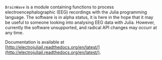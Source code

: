 `BrainWave` is a module containing functions to process electroencephalographic (EEG) recordings with the Julia programming language. The software is in alpha status, it is here in the hope that it may be useful to someone looking into analysing EEG data with Julia. However, currently the software unsupported, and radical API changes may occurr at any time. 

Documentation is available at [http://electrojuliajl.readthedocs.org/en/latest/](http://electrojuliajl.readthedocs.org/en/latest/).